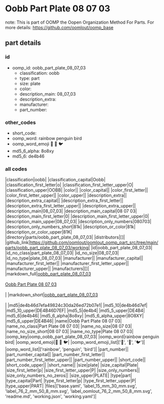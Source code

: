 # Oobb Part Plate 08 07 03  

note: This is part of OOMP the Oopen Organization Method For Parts. For more details: https://github.com/oomlout/oomp_base

##  part details





### id
* oomp_id: oobb_part_plate_08_07_03
  * classification: oobb
  * type: part
  * size: plate
  * color: 
  * description_main: 08_07_03
  * description_extra: 
  * manufacturer: 
  * part_number: 

### other_codes
* short_code: 
* oomp_word: rainbow penguin bird
* oomp_word_emoji :rainbow: :penguin: :bird:
* md5_6_alpha: 8o8xy
* md5_6: de4b46

### all codes 
|classification|oobb|
|classification_capital|Oobb|
|classification_first_letter|o|
|classification_first_letter_upper|O|
|classification_upper|OOBB|
|color||
|color_capital||
|color_first_letter||
|color_first_letter_upper||
|color_upper||
|description_extra||
|description_extra_capital||
|description_extra_first_letter||
|description_extra_first_letter_upper||
|description_extra_upper||
|description_main|08_07_03|
|description_main_capital|08 07 03|
|description_main_first_letter|0|
|description_main_first_letter_upper|0|
|description_main_upper|08_07_03|
|description_only_numbers|080703|
|description_only_numbers_short|81k|
|description_or_color|81k|
|description_or_color_upper|81K|
|directory|parts/oobb_part_plate_08_07_03|
|distributors|[]|
|github_link|https://github.com/oomlout/oomlout_oomp_part_src/tree/main/parts/oobb_part_plate_08_07_03/working|
|id|oobb_part_plate_08_07_03|
|id_no_class|part_plate_08_07_03|
|id_no_size|08_07_03|
|id_no_type|plate_08_07_03|
|manufacturer||
|manufacturer_capital||
|manufacturer_first_letter||
|manufacturer_first_letter_upper||
|manufacturer_upper||
|manufacturers|[]|
|markdown_full|[oobb_part_plate_08_07_03](https://github.com/oomlout/oomlout_oomp_part_src/tree/main/parts/oobb_part_plate_08_07_03/working)<br>[](https://github.com/oomlout/oomlout_oomp_part_src/tree/main/parts/oobb_part_plate_08_07_03/working)<br>[Oobb Part Plate 08 07 03](https://github.com/oomlout/oomlout_oomp_part_src/tree/main/parts/oobb_part_plate_08_07_03/working)<br><br>|
|markdown_short|[oobb_part_plate_08_07_03](https://github.com/oomlout/oomlout_oomp_part_src/tree/main/parts/oobb_part_plate_08_07_03/working)<br><br>|
|md5|de4b46d7efa49824c30da26ed72b07e1|
|md5_10|de4b46d7ef|
|md5_10_upper|DE4B46D7EF|
|md5_5|de4b4|
|md5_5_upper|DE4B4|
|md5_6|de4b46|
|md5_6_alpha|8o8xy|
|md5_6_alpha_upper|8O8XY|
|md5_6_upper|DE4B46|
|name|Oobb Part Plate 08 07 03|
|name_no_class|Part Plate 08 07 03|
|name_no_size|08 07 03|
|name_no_size_short|08 07 03|
|name_no_type|Plate 08 07 03|
|oomp_key|oomp_oobb_part_plate_08_07_03|
|oomp_word|rainbow penguin bird|
|oomp_word_emoji|:rainbow: :penguin: :bird:|
|oomp_word_emoji_list|[':rainbow:', ':penguin:', ':bird:']|
|oomp_word_list|['rainbow', 'penguin', 'bird']|
|part_number||
|part_number_capital||
|part_number_first_letter||
|part_number_first_letter_upper||
|part_number_upper||
|short_code||
|short_code_upper||
|short_name||
|size|plate|
|size_capital|Plate|
|size_first_letter|p|
|size_first_letter_upper|P|
|size_only_numbers||
|size_only_numbers_no_zeros||
|size_upper|PLATE|
|type|part|
|type_capital|Part|
|type_first_letter|p|
|type_first_letter_upper|P|
|type_upper|PART|
|files|['base.yaml', 'label_15_mm_30_mm.svg', 'label_76_2_mm_50_8_mm.svg', 'label_oomlout_76_2_mm_50_8_mm.svg', 'readme.md', 'working.json', 'working.yaml']|
